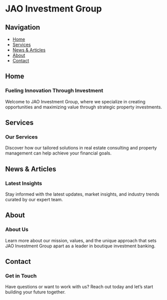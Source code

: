 # JAO Investment Group

## Navigation
- [Home](#home)
- [Services](#services)
- [News & Articles](#news--articles)
- [About](#about)
- [Contact](#contact)

## Home
### Fueling Innovation Through Investment
Welcome to JAO Investment Group, where we specialize in creating opportunities and maximizing value through strategic property investments.

## Services
### Our Services
Discover how our tailored solutions in real estate consulting and property management can help achieve your financial goals.

## News & Articles
### Latest Insights
Stay informed with the latest updates, market insights, and industry trends curated by our expert team.

## About
### About Us
Learn more about our mission, values, and the unique approach that sets JAO Investment Group apart as a leader in boutique investment banking.

## Contact
### Get in Touch
Have questions or want to work with us? Reach out today and let’s start building your future together.
